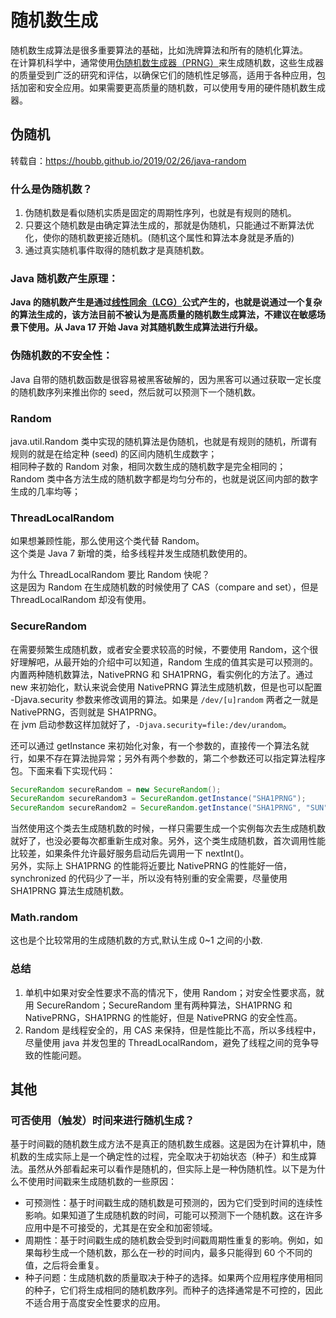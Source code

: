 # 随机数生成
随机数生成算法是很多重要算法的基础，比如洗牌算法和所有的随机化算法。  
在计算机科学中，通常使用[伪随机数生成器（PRNG）](https://en.wikipedia.org/wiki/Pseudorandom_number_generator)来生成随机数，这些生成器的质量受到广泛的研究和评估，以确保它们的随机性足够高，适用于各种应用，包括加密和安全应用。如果需要更高质量的随机数，可以使用专用的硬件随机数生成器。  

## 伪随机
转载自：https://houbb.github.io/2019/02/26/java-random  

### 什么是伪随机数？
1. 伪随机数是看似随机实质是固定的周期性序列，也就是有规则的随机。
2. 只要这个随机数是由确定算法生成的，那就是伪随机，只能通过不断算法优化，使你的随机数更接近随机。(随机这个属性和算法本身就是矛盾的)
3. 通过真实随机事件取得的随机数才是真随机数。

### Java 随机数产生原理：
**Java 的随机数产生是通过[线性同余（LCG）](https://zh.wikipedia.org/wiki/%E7%B7%9A%E6%80%A7%E5%90%8C%E9%A4%98%E6%96%B9%E6%B3%95)公式产生的，也就是说通过一个复杂的算法生成的，该方法目前不被认为是高质量的随机数生成算法，不建议在敏感场景下使用。从 Java 17 开始 Java 对其随机数生成算法进行升级。**  

### 伪随机数的不安全性：
Java 自带的随机数函数是很容易被黑客破解的，因为黑客可以通过获取一定长度的随机数序列来推出你的 seed，然后就可以预测下一个随机数。  

### Random
java.util.Random 类中实现的随机算法是伪随机，也就是有规则的随机，所谓有规则的就是在给定种 (seed) 的区间内随机生成数字；  
相同种子数的 Random 对象，相同次数生成的随机数字是完全相同的；  
Random 类中各方法生成的随机数字都是均匀分布的，也就是说区间内部的数字生成的几率均等；  

### ThreadLocalRandom
如果想兼顾性能，那么使用这个类代替 Random。  
这个类是 Java 7 新增的类，给多线程并发生成随机数使用的。  

为什么 ThreadLocalRandom 要比 Random 快呢？  
这是因为 Random 在生成随机数的时候使用了 CAS（compare and set），但是 ThreadLocalRandom 却没有使用。  

### SecureRandom
在需要频繁生成随机数，或者安全要求较高的时候，不要使用 Random，这个很好理解吧，从最开始的介绍中可以知道，Random 生成的值其实是可以预测的。  
内置两种随机数算法，NativePRNG 和 SHA1PRNG，看实例化的方法了。通过 new 来初始化，默认来说会使用 NativePRNG 算法生成随机数，但是也可以配置 -Djava.security 参数来修改调用的算法。如果是 `/dev/[u]random` 两者之一就是 NativePRNG，否则就是 SHA1PRNG。  
在 jvm 启动参数这样加就好了，`-Djava.security=file:/dev/urandom`。  

还可以通过 getInstance 来初始化对象，有一个参数的，直接传一个算法名就行，如果不存在算法抛异常；另外有两个参数的，第二个参数还可以指定算法程序包。下面来看下实现代码：  
```java
SecureRandom secureRandom = new SecureRandom();
SecureRandom secureRandom3 = SecureRandom.getInstance("SHA1PRNG");
SecureRandom secureRandom2 = SecureRandom.getInstance("SHA1PRNG", "SUN");
```  

当然使用这个类去生成随机数的时候，一样只需要生成一个实例每次去生成随机数就好了，也没必要每次都重新生成对象。另外，这个类生成随机数，首次调用性能比较差，如果条件允许最好服务启动后先调用一下 nextInt()。  
另外，实际上 SHA1PRNG 的性能将近要比 NativePRNG 的性能好一倍，synchronized 的代码少了一半，所以没有特别重的安全需要，尽量使用 SHA1PRNG 算法生成随机数。  

### Math.random
这也是个比较常用的生成随机数的方式,默认生成 0~1 之间的小数.  

### 总结
1. 单机中如果对安全性要求不高的情况下，使用 Random；对安全性要求高，就用 SecureRandom；SecureRandom 里有两种算法，SHA1PRNG 和 NativePRNG，SHA1PRNG 的性能好，但是 NativePRNG 的安全性高。
2. Random 是线程安全的，用 CAS 来保持，但是性能比不高，所以多线程中，尽量使用 java 并发包里的 ThreadLocalRandom，避免了线程之间的竞争导致的性能问题。


## 其他
### 可否使用（触发）时间来进行随机生成？
基于时间戳的随机数生成方法不是真正的随机数生成器。这是因为在计算机中，随机数的生成实际上是一个确定性的过程，完全取决于初始状态（种子）和生成算法。虽然从外部看起来可以看作是随机的，但实际上是一种伪随机性。以下是为什么不使用时间戳来生成随机数的一些原因：
* 可预测性：基于时间戳生成的随机数是可预测的，因为它们受到时间的连续性影响。如果知道了生成随机数的时间，可能可以预测下一个随机数。这在许多应用中是不可接受的，尤其是在安全和加密领域。
* 周期性：基于时间戳生成的随机数会受到时间戳周期性重复的影响。例如，如果每秒生成一个随机数，那么在一秒的时间内，最多只能得到 60 个不同的值，之后将会重复。
* 种子问题：生成随机数的质量取决于种子的选择。如果两个应用程序使用相同的种子，它们将生成相同的随机数序列。而种子的选择通常是不可控的，因此不适合用于高度安全性要求的应用。

